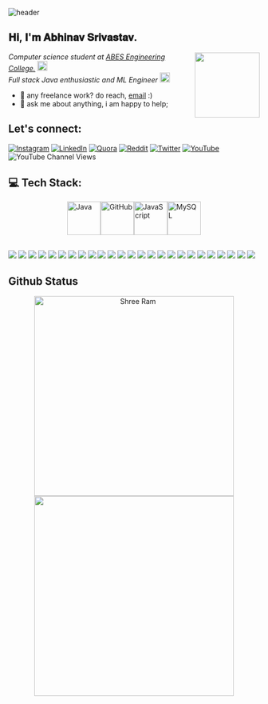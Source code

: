 
![header](https://user-images.githubusercontent.com/121122397/216614878-411f6178-defa-4330-ba48-16db1cc92830.png)

<h2>𝐇𝐢, 𝐈'𝐦 𝐀𝐛𝐡𝐢𝐧𝐚𝐯 𝐒𝐫𝐢𝐯𝐚𝐬𝐭𝐚𝐯.
<!--   <img src="https://media.giphy.com/media/mGcNjsfWAjY5AEZNw6/giphy.gif" width="50"> -->
</h2>
<img align='right' src="https://media1.giphy.com/media/lP8xu5t2DLGG045H8F/giphy.gif" width="130" style="border-radius: 50">

<p>

  
  <em>
    Computer science student at 
    <a href="https://abes.ac.in/">
      ABES Engineering College.</a>
    <img src="https://media.giphy.com/media/fYSnHlufseco8Fh93Z/giphy.gif" width="20">
  </br>
    Full stack Java enthusiastic and ML Engineer
    <img src="https://media.giphy.com/media/WUlplcMpOCEmTGBtBW/giphy.gif" width="20"> 
  </em>
</p>

  
- 💼 any freelance work? do reach, [email](mailto:abhiraj.srivast254@gmail.com) :)
- 💬 ask me about anything, i am happy to help;



## Let's connect:
[![Instagram](https://img.shields.io/badge/Instagram-%23E4405F.svg?logo=Instagram&logoColor=white)](https://instagram.com/_abhinav_srivastav__) [![LinkedIn](https://img.shields.io/badge/LinkedIn-%230077B5.svg?logo=linkedin&logoColor=white)](https://www.linkedin.com/in/abhinav-raj-srivastav-599aaa1b2/?originalSubdomain=in) [![Quora](https://img.shields.io/badge/Quora-%23B92B27.svg?logo=Quora&logoColor=white)](https://www.quora.com/profile/Abhinav-Srivastav-189) [![Reddit](https://img.shields.io/badge/Reddit-%23FF4500.svg?logo=Reddit&logoColor=white)](https://www.reddit.com/user/Brilliant_Eye2855) [![Twitter](https://img.shields.io/badge/Twitter-%231DA1F2.svg?logo=Twitter&logoColor=white)](https://twitter.com/srivast254) [![YouTube](https://img.shields.io/badge/YouTube-%23FF0000.svg?logo=YouTube&logoColor=white)](https://www.youtube.com/channel/UCQbYznJOHsukO50pvrphMUg) ![YouTube Channel Views](https://img.shields.io/youtube/channel/views/UCQbYznJOHsukO50pvrphMUg)



## 💻 Tech Stack:


<div align="left">
  <div style="display: flex; align-items: center; justify-content: center;">
    <img src="https://techstack-generator.vercel.app/java-icon.svg" alt="Java" width="67" height="67" />
    <img src="https://techstack-generator.vercel.app/aws-icon.svg" alt="GitHub" width="67" height="67" />
    <img src="https://techstack-generator.vercel.app/js-icon.svg" alt="JavaScript" width="67" height="67" />
    <img src="https://techstack-generator.vercel.app/mysql-icon.svg" alt="MySQL" width="67" height="67" />
  </div>



  <br>

![][c] ![][java] ![][kotlin] ![][javascript]
![][React] ![][Spring Boot] ![][Node.js]
![][firebase] ![][springSecurity] ![][junit] ![][mockito]
![][heroku] ![][aws] ![][docker] ![][kubernetes] ![][render] ![][vercel]
![][mysql] ![][MongoDB] ![][git] ![][Apache Tomcat] ![][Maven]
![][kafka] ![][selenium] ![][azure]

</div>

<h2 align="start">Github Status</h2>

<div align="center">
  <div>
    <a href="https://github.com/Abhinavrajsrivastav" title="Go to Source">
      <img width=400 src="https://github-readme-stats.vercel.app/api?username=Abhinavrajsrivastav&show_icons=true&theme=transparent&hide_border=true&hide=contribs&hide_rank=true" alt="Shree Ram" />
    </a>
    <a href="https://github.com/Abhinavrajsrivastav" title="Go to Source">
      <img width=400 src="https://streak-stats.demolab.com/?user=Abhinavrajsrivastav&theme=transparent&hide_border=true" />
    </a>
  </div>
</div>



<!----------------------------------{ language badges }--------------------------------->

[c]: https://img.shields.io/badge/c-%2300599C.svg?style=for-the-badge&logo=c
[java]: https://img.shields.io/badge/java-%23ED8B00.svg?style=for-the-badge&logo=java
[kotlin]: https://img.shields.io/badge/kotlin-%230095D5.svg?style=for-the-badge&logo=kotlin
[javascript]: https://img.shields.io/badge/javascript-%23323330.svg?style=for-the-badge&logo=javascript&logoColor=%23F7DF1E
[React]: https://img.shields.io/badge/React-61DAFB.svg?style=for-the-badge&logo=react&logoColor=blue
[Spring Boot]: https://img.shields.io/badge/Spring%20Boot-6DB33F.svg?style=for-the-badge&logo=spring-boot&logoColor=white
[Node.js]: https://img.shields.io/badge/Node.js-339933.svg?style=for-the-badge&logo=node.js&logoColor=white
[firebase]: https://img.shields.io/badge/firebase-%23039BE5.svg?style=for-the-badge&logo=firebase
[springSecurity]: https://img.shields.io/badge/Spring%20Security-6DB33F.svg?style=for-the-badge&logo=Spring%20Security&logoColor=white
[junit]: https://img.shields.io/badge/junit-%23007ACC.svg?style=for-the-badge&logo=junit
[mockito]: https://img.shields.io/badge/mockito-%238DD6F9.svg?style=for-the-badge&logo=mockito
[heroku]: https://img.shields.io/badge/heroku-%23430098.svg?style=for-the-badge&logo=heroku
[aws]: https://img.shields.io/badge/AWS-%23FF9900.svg?style=for-the-badge&logo=amazon-aws
[docker]: https://img.shields.io/badge/docker-%230db7ed.svg?style=for-the-badge&logo=docker&logoColor=white
[kubernetes]: https://img.shields.io/badge/kubernetes-%23326ce5.svg?style=for-the-badge&logo=kubernetes&logoColor=white
[render]: https://img.shields.io/badge/render-%23430098.svg?style=for-the-badge&logo=render
[vercel]: https://img.shields.io/badge/vercel-%23000000.svg?style=for-the-badge&logo=vercel
[mysql]: https://img.shields.io/badge/mysql-%2300f.svg?style=for-the-badge&logo=mysql&logoColor=white
[MongoDB]: https://img.shields.io/badge/MongoDB-47A248.svg?style=for-the-badge&logo=mongodb&logoColor=white
[git]: https://img.shields.io/badge/git-%23F05033.svg?style=for-the-badge&logo=git&logoColor=white
[Apache Tomcat]: https://img.shields.io/badge/Apache%20Tomcat-D22128.svg?style=for-the-badge&logo=apache-tomcat&logoColor=white
[Maven]: https://img.shields.io/badge/Maven-green.svg?style=for-the-badge&logo=apache-maven&logoColor=white
[kafka]: https://img.shields.io/badge/Apache%20Kafka-231F20.svg?style=for-the-badge&logo=apache-kafka&logoColor=white
[selenium]: https://img.shields.io/badge/selenium-43B02A.svg?style=for-the-badge&logo=selenium&logoColor=white
[azure]: https://img.shields.io/badge/Microsoft%20Azure-0078D4.svg?style=for-the-badge&logo=microsoft-azure&logoColor=white












<!----------------------------------{ reference links }--------------------------------->

[stats]: https://github-readme-stats-sigma-five.vercel.app/api?username=Abhinavrajsrivastav&show_icons=true&theme=dark&hide_border=false&include_all_commits=true&count_private=false
[langs]: https://github-readme-stats.vercel.app/api/top-langs/?username=Abhinavrajsrivastav&theme=dark&hide_border=false&count_private=false&layout=compact&langs_count=10&hide=html,css,scss,less,stylus,shell,makefile,cmake,perl,php,blade,smarty,scss,less,stylus,shell,makefile,cmake,perl,php,blade,smarty,jupyter+notebook,
[streaks]: https://github-readme-streak-stats.herokuapp.com/?userAbhinavrajsrivastav=&theme=dark&hide_border=false#gh-light-mode-only
